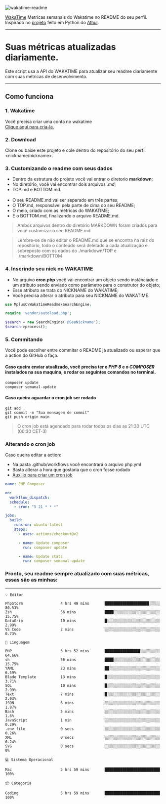 ![wakatime-readme](https://socialify.git.ci/bymatheus/wakatime-readme/image?description=1&descriptionEditable=M%C3%A9tricas%20semanais%20do%20Wakatime%20no%20seu%20README%20de%20perfil.&font=KoHo&forks=1&language=1&owner=1&pattern=Signal&stargazers=1&theme=Dark)

[WakaTime](https://wakatime.com) Metricas semanais do Wakatime no README do seu perfil. <br>
Inspirado no [projeto](https://github.com/athul/waka-readme) feito em Python do [Athul](https://github.com/athul).
___

# Suas métricas atualizadas diariamente.
Este script usa a API do WAKATIME para atualizar seu readme diariamente com suas métricas de desenvolvimento.

___

## Como funciona

### 1. Wakatime
Você precisa criar uma conta no wakatime <br>
[Clique aqui para cria-la.](https://wakatime.com) 

### 2. Download
Clone ou baixe este projeto e cole dentro do repositório do seu perfil <nickname/nickname>.

### 3. Customizando o readme com seus dados
- Dentro da estrutura do projeto você vai entrar o diretorio **markdown**;  
- No diretório, você vai encontrar dois arquivos *.md*;
- TOP.md e BOTTOM.md.
<br><br>
- O seu README.md vai ser separado em três partes; 
- O TOP.md, responsável pela parte de cima do seu README;
- O meio, criado com as métricas do WAKATIME;
- E o BOTTOM.md, finalizando o arquivo README.md.<br>

> Ambos arquivos dentro do diretório MARKDOWN foram criados para você customizar o seu README.md

> Lembre-se de não editar o README.md que se encontra na raiz do repositório, todo o conteúdo será deletado a cada atualização e sobreposto com os dados do ./markdown/TOP e ./markdown/BOTTOM

### 4. Inserindo seu nick no WAKATIME
- No arquivo **cron.php** você vai encontrar um objeto sendo instânciado e um atributo sendo enviado como parâmetro para o construtor do objeto;
- Esse atributo se trata do NICKNAME do WAKATIME;
- Você precisa alterar o atributo para seu NICKNAME do WAKATIME.

```php
use MplusC\WakatimeReadme\SearchEngine;

require 'vendor/autoload.php';

$search = new SearchEngine('@SeuNickname');
$search->process();
```

### 5. Commitando
Você pode escolher entre commitar o README já atualizado ou esperar que a action do GitHub o faça. <br>

#### Caso queira enviar atualizado, você precisa ter o *PHP 8* e o *COMPOSER* instalados na sua maquina, e rodar os seguintes comandos no terminal.
```composer
composer update
composer semanal-update 
```

#### Caso queira aguardar o cron job ser rodado 
```git 
git add .
git commit -m "Sua mensagem de commit"
git push origin main
```

>O cron job está agendado para rodar todos os dias as 21:30 UTC (00:30 CET-3) 

### Alterando o cron job
Caso queira editar a action:

- Na pasta .github/workflows você encontrará o arquivo php.yml
- Basta alterar a hora que gostaria que o cron fosse rodado
- [Auxilio para criar um cron job](https://crontab.guru)

```yml
name: PHP Composer

on:
  workflow_dispatch:
  schedule:
    - cron: "5 21 * * *"

jobs:
  build:
    runs-on: ubuntu-latest
    steps:
      - uses: actions/checkout@v2

      - name: Update composer
        run: composer update

      - name: Update stats
        run: composer semanal-update
```

### Pronto, seu readme sempre atualizado com suas métricas, essas são as minhas:

___
```text
💡 Editor

PhpStorm                 4 hrs 49 mins       ████████████████████░░░░░     80.53%
Zsh                      56 mins             ████░░░░░░░░░░░░░░░░░░░░░     15.75%
DataGrip                 10 mins             █░░░░░░░░░░░░░░░░░░░░░░░░      2.99%
VS Code                  2 mins              ░░░░░░░░░░░░░░░░░░░░░░░░░      0.73%
```
```text
💬 Linguagem

PHP                      3 hrs 52 mins       ████████████████░░░░░░░░░     64.66%
sh                       56 mins             ████░░░░░░░░░░░░░░░░░░░░░     15.75%
YAML                     23 mins             ██░░░░░░░░░░░░░░░░░░░░░░░      6.59%
Blade Template           13 mins             █░░░░░░░░░░░░░░░░░░░░░░░░      3.71%
SQL                      10 mins             █░░░░░░░░░░░░░░░░░░░░░░░░      2.99%
Text                     7 mins              █░░░░░░░░░░░░░░░░░░░░░░░░      2.03%
JSON                     6 mins              ░░░░░░░░░░░░░░░░░░░░░░░░░      1.87%
Bash                     5 mins              ░░░░░░░░░░░░░░░░░░░░░░░░░       1.6%
JavaScript               1 min               ░░░░░░░░░░░░░░░░░░░░░░░░░      0.29%
.env file                0 secs              ░░░░░░░░░░░░░░░░░░░░░░░░░      0.26%
XML                      0 secs              ░░░░░░░░░░░░░░░░░░░░░░░░░      0.24%
SVG                      0 secs              ░░░░░░░░░░░░░░░░░░░░░░░░░         0%
```
```text
💻 Sistema Operacional

Mac                      5 hrs 59 mins       █████████████████████████       100%
```
```text
📦 Categoria

Coding                   5 hrs 59 mins       █████████████████████████       100%
```
